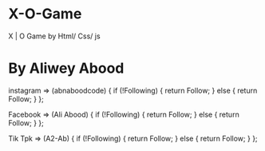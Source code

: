 # X-O-Game
X | O Game by Html/ Css/ js

# By Aliwey Abood

instagram => (abnaboodcode) {
    if (!Following) {
        return Follow;
    }
    else {
        return Follow;
    }
};

Facebook => (Ali Abood) {
    if (!Following) {
        return Follow;
    }
    else {
        return Follow;
    }
};

Tik Tpk => (A2-Ab) {
    if (!Following) {
        return Follow;
    }
    else {
        return Follow;
    }
};

